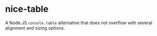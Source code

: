 # nice-table
A Node.JS `console.table` alternative that does not overflow with several alignment and sizing options.
